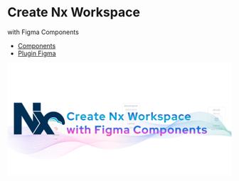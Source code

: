 # Create Nx Workspace
with Figma Components

- [Components](https://www.figma.com/community/file/1273612854141026317/Nx-Plugins---Create-Nx-Workspace)
- [Plugin Figma](https://www.figma.com/community/plugin/1273614250700669298/create-nx-workspace)

![Create Nx Workspace](./assets/cover.svg)

